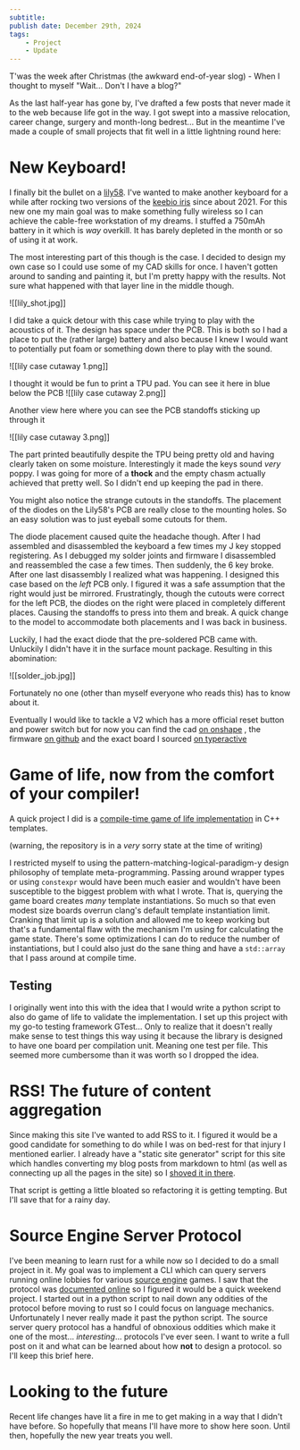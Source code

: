 ```yaml
---
subtitle:
publish date: December 29th, 2024
tags:
    - Project
    - Update
---
```


T'was the week after Christmas (the awkward end-of-year slog) - When I thought to myself "Wait... Don't I have a blog?"

As the last half-year has gone by, I've drafted a few posts that never made it to the web because life got in the way. I got swept into a massive relocation, career change, surgery and month-long bedrest... But in the meantime I've made a couple of small projects that fit well in a little lightning round here:

# New Keyboard!

I finally bit the bullet on a [lily58](https://www.boardsource.xyz/products/lily58). I've wanted to make another keyboard for a while after rocking two versions of the [keebio iris](https://keeb.io/collections/iris-split-ergonomic-keyboard) since about 2021. For this new one my main goal was to make something fully wireless so I can achieve the cable-free workstation of my dreams. I stuffed a 750mAh battery in it which is _way_ overkill. It has barely depleted in the month or so of using it at work.

The most interesting part of this though is the case. I decided to design my own case so I could use some of my CAD skills for once. I haven't gotten around to sanding and painting it, but I'm pretty happy with the results. Not sure what happened with that layer line in the middle though.

![[lily_shot.jpg]]

I did take a quick detour with this case while trying to play with the acoustics of it. The design has space under the PCB. This is both so I had a place to put the (rather large) battery and also because I knew I would want to potentially put foam or something down there to play with the sound.

![[lily case cutaway 1.png]]

I thought it would be fun to print a TPU pad. You can see it here in blue below the PCB
![[lily case cutaway 2.png]]

Another view here where you can see the PCB standoffs sticking up through it

![[lily case cutaway 3.png]]

The part printed beautifully despite the TPU being pretty old and having clearly taken on some moisture. Interestingly it made the keys sound _very_ poppy. I was going for more of a **thock** and the empty chasm actually achieved that pretty well. So I didn't end up keeping the pad in there.

You might also notice the strange cutouts in the standoffs. The placement of the diodes on the Lily58's PCB are really close to the mounting holes. So an easy solution was to just eyeball some cutouts for them.

The diode placement caused quite the headache though. After I had assembled and disassembled the keyboard a few times my J key stopped registering. As I debugged my solder joints and firmware I disassembled and reassembled the case a few times. Then suddenly, the 6 key broke. After one last disassembly I realized what was happening. I designed this case based on the _left_ PCB only. I figured it was a safe assumption that the right would just be mirrored. Frustratingly, though the cutouts were correct for the left PCB, the diodes on the right were placed in completely different places. Causing the standoffs to press into them and break. A quick change to the model to accommodate both placements and I was back in business.

Luckily, I had the exact diode that the pre-soldered PCB came with. Unluckily I didn't have it in the surface mount package. Resulting in this abomination:

![[solder_job.jpg]]

Fortunately no one (other than myself everyone who reads this) has to know about it.

Eventually I would like to tackle a V2 which has a more official reset button and power switch but for now you can find the cad [on onshape](https://cad.onshape.com/documents/30d45f15f4782f442e894449/w/9dd9f94adeff424d092fc261/e/cb818885fc3ee4c715c65c1c?renderMode=0&uiState=676c807df7afcb57d045daf0) , the firmware [on github](https://github.com/jevndev/zmk-config) and the exact board I sourced [on typeractive](https://typeractive.xyz/products/lily58-partially-assembled-pcb)

# Game of life, now from the comfort of your compiler!

A quick project I did is a [compile-time game of life implementation](https://github.com/jevndev/bjarnes-game-of-life) in C++ templates.

(warning, the repository is in a _very_ sorry state at the time of writing)

I restricted myself to using the pattern-matching-logical-paradigm-y design philosophy of template meta-programming. Passing around wrapper types or using `constexpr` would have been much easier and wouldn't have been susceptible to the biggest problem with what I wrote. That is, querying the game board creates _many_ template instantiations. So much so that even modest size boards overrun clang's default template instantiation limit. Cranking that limit up is a solution and allowed me to keep working but that's a fundamental flaw with the mechanism I'm using for calculating the game state. There's some optimizations I can do to reduce the number of instantiations, but I could also just do the sane thing and have a `std::array` that I pass around at compile time.

## Testing

I originally went into this with the idea that I would write a python script to also do game of life to validate the implementation. I set up this project with my go-to testing framework GTest... Only to realize that it doesn't really make sense to test things this way using it because the library is designed to have one board per compilation unit. Meaning one test per file. This seemed more cumbersome than it was worth so I dropped the idea.

# RSS! The future of content aggregation

Since making this site I've wanted to add RSS to it. I figured it would be a good candidate for something to do while I was on bed-rest for that injury I mentioned earlier. I already have a "static site generator" script for this site which handles converting my blog posts from markdown to html (as well as connecting up all the pages in the site) so I [shoved it in there](https://github.com/jevndev/jevndev.github.io/tree/implement-rss).

That script is getting a little bloated so refactoring it is getting tempting. But I'll save that for a rainy day.

# Source Engine Server Protocol

I've been meaning to learn rust for a while now so I decided to do a small project in it. My goal was to implement a CLI which can query servers running online lobbies for various [source engine](<https://en.wikipedia.org/wiki/Source_(game_engine)>) games. I saw that the protocol was [documented online](https://developer.valvesoftware.com/wiki/Server_queries) so I figured it would be a quick weekend project. I started out in a python script to nail down any oddities of the protocol before moving to rust so I could focus on language mechanics. Unfortunately I never really made it past the python script. The source server query protocol has a handful of obnoxious oddities which make it one of the most... _interesting_... protocols I've ever seen. I want to write a full post on it and what can be learned about how **not** to design a protocol. so I'll keep this brief here.

# Looking to the future

Recent life changes have lit a fire in me to get making in a way that I didn't have before. So hopefully that means I'll have more to show here soon. Until then, hopefully the new year treats you well.
